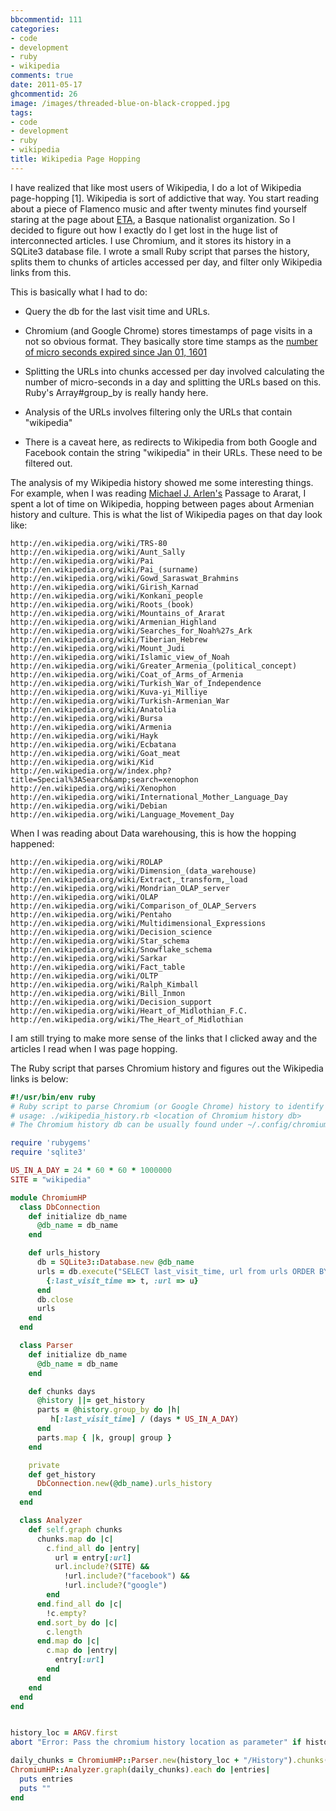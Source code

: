 ```yaml
---
bbcommentid: 111
categories:
- code
- development
- ruby
- wikipedia
comments: true
date: 2011-05-17
ghcommentid: 26
image: /images/threaded-blue-on-black-cropped.jpg
tags:
- code
- development
- ruby
- wikipedia
title: Wikipedia Page Hopping
---
```


I have realized that like most users of Wikipedia, I do a lot of Wikipedia page-hopping [1]. Wikipedia is sort of addictive that way. You start reading about a piece of Flamenco music and after twenty minutes find yourself staring at the page about [ETA](http://en.wikipedia.org/wiki/ETA), a Basque nationalist organization. So I decided to figure out how I exactly do I get lost in the huge list of interconnected articles. I use Chromium, and it stores its history in a SQLite3 database file. I wrote a small Ruby script that parses the history, splits them to chunks of articles accessed per day, and filter only Wikipedia links from this.

This is basically what I had to do:

* Query the db for the last visit time and URLs.

* Chromium (and Google Chrome) stores timestamps of page visits in a not so obvious format. They basically store time stamps as the [number of micro seconds expired since Jan 01, 1601](http://www.mail-archive.com/chromium-discuss@googlegroups.com/msg03891.html)

* Splitting the URLs into chunks accessed per day involved calculating the number of micro-seconds in a day and splitting the URLs based on this. Ruby's Array#group_by is really handy here.

* Analysis of the URLs involves filtering only the URLs that contain "wikipedia"

* There is a caveat here, as redirects to Wikipedia from both Google and Facebook contain the string "wikipedia" in their URLs. These need to be filtered out.

The analysis of my Wikipedia history showed me some interesting things. For example, when I was reading [Michael J. Arlen's](http://en.wikipedia.org/wiki/Michael_J._Arlen) Passage to Ararat, I spent a lot of time on Wikipedia, hopping between pages about Armenian history and culture. This is what the list of Wikipedia pages on that day look like:

    http://en.wikipedia.org/wiki/TRS-80
    http://en.wikipedia.org/wiki/Aunt_Sally
    http://en.wikipedia.org/wiki/Pai
    http://en.wikipedia.org/wiki/Pai_(surname)
    http://en.wikipedia.org/wiki/Gowd_Saraswat_Brahmins
    http://en.wikipedia.org/wiki/Girish_Karnad
    http://en.wikipedia.org/wiki/Konkani_people
    http://en.wikipedia.org/wiki/Roots_(book)
    http://en.wikipedia.org/wiki/Mountains_of_Ararat
    http://en.wikipedia.org/wiki/Armenian_Highland
    http://en.wikipedia.org/wiki/Searches_for_Noah%27s_Ark
    http://en.wikipedia.org/wiki/Tiberian_Hebrew
    http://en.wikipedia.org/wiki/Mount_Judi
    http://en.wikipedia.org/wiki/Islamic_view_of_Noah
    http://en.wikipedia.org/wiki/Greater_Armenia_(political_concept)
    http://en.wikipedia.org/wiki/Coat_of_Arms_of_Armenia
    http://en.wikipedia.org/wiki/Turkish_War_of_Independence
    http://en.wikipedia.org/wiki/Kuva-yi_Milliye
    http://en.wikipedia.org/wiki/Turkish-Armenian_War
    http://en.wikipedia.org/wiki/Anatolia
    http://en.wikipedia.org/wiki/Bursa
    http://en.wikipedia.org/wiki/Armenia
    http://en.wikipedia.org/wiki/Hayk
    http://en.wikipedia.org/wiki/Ecbatana
    http://en.wikipedia.org/wiki/Goat_meat
    http://en.wikipedia.org/wiki/Kid
    http://en.wikipedia.org/w/index.php?title=Special%3ASearch&amp;search=xenophon
    http://en.wikipedia.org/wiki/Xenophon
    http://en.wikipedia.org/wiki/International_Mother_Language_Day
    http://en.wikipedia.org/wiki/Debian
    http://en.wikipedia.org/wiki/Language_Movement_Day

When I was reading about Data warehousing, this is how the hopping happened:

    http://en.wikipedia.org/wiki/ROLAP
    http://en.wikipedia.org/wiki/Dimension_(data_warehouse)
    http://en.wikipedia.org/wiki/Extract,_transform,_load
    http://en.wikipedia.org/wiki/Mondrian_OLAP_server
    http://en.wikipedia.org/wiki/OLAP
    http://en.wikipedia.org/wiki/Comparison_of_OLAP_Servers
    http://en.wikipedia.org/wiki/Pentaho
    http://en.wikipedia.org/wiki/Multidimensional_Expressions
    http://en.wikipedia.org/wiki/Decision_science
    http://en.wikipedia.org/wiki/Star_schema
    http://en.wikipedia.org/wiki/Snowflake_schema
    http://en.wikipedia.org/wiki/Sarkar
    http://en.wikipedia.org/wiki/Fact_table
    http://en.wikipedia.org/wiki/OLTP
    http://en.wikipedia.org/wiki/Ralph_Kimball
    http://en.wikipedia.org/wiki/Bill_Inmon
    http://en.wikipedia.org/wiki/Decision_support
    http://en.wikipedia.org/wiki/Heart_of_Midlothian_F.C.
    http://en.wikipedia.org/wiki/The_Heart_of_Midlothian

I am still trying to make more sense of the links that I clicked away and the articles I read when I was page hopping.

The Ruby script that parses Chromium history and figures out the Wikipedia links is below:

```ruby
#!/usr/bin/env ruby
# Ruby script to parse Chromium (or Google Chrome) history to identify Wikipedia pages read per day.
# usage: ./wikipedia_history.rb <location of Chromium history db>
# The Chromium history db can be usually found under ~/.config/chromium/Default

require 'rubygems'
require 'sqlite3'

US_IN_A_DAY = 24 * 60 * 60 * 1000000
SITE = "wikipedia"

module ChromiumHP
  class DbConnection
    def initialize db_name
      @db_name = db_name
    end

    def urls_history
      db = SQLite3::Database.new @db_name
      urls = db.execute("SELECT last_visit_time, url from urls ORDER BY last_visit_time;").map do |t, u|
        {:last_visit_time => t, :url => u}
      end
      db.close
      urls
    end
  end

  class Parser
    def initialize db_name
      @db_name = db_name
    end

    def chunks days
      @history ||= get_history
      parts = @history.group_by do |h|
         h[:last_visit_time] / (days * US_IN_A_DAY)
      end
      parts.map { |k, group| group }
    end

    private
    def get_history
      DbConnection.new(@db_name).urls_history
    end
  end

  class Analyzer
    def self.graph chunks
      chunks.map do |c|
        c.find_all do |entry|
          url = entry[:url]
          url.include?(SITE) &&
            !url.include?("facebook") &&
            !url.include?("google")
        end
      end.find_all do |c|
        !c.empty?
      end.sort_by do |c|
        c.length
      end.map do |c|
        c.map do |entry|
          entry[:url]
        end
      end
    end
  end
end


history_loc = ARGV.first
abort "Error: Pass the chromium history location as parameter" if history_loc.nil?

daily_chunks = ChromiumHP::Parser.new(history_loc + "/History").chunks(1)
ChromiumHP::Analyzer.graph(daily_chunks).each do |entries|
  puts entries
  puts ""
end
```